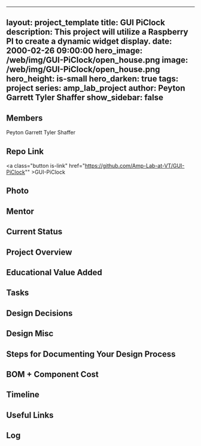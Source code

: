 
---
layout: project_template
title: GUI PiClock
description: This project will utilize a Raspberry PI to create a dynamic widget display.
date: 2000-02-26 09:00:00
hero_image: /web/img/GUI-PiClock/open_house.png
image: /web/img/GUI-PiClock/open_house.png
hero_height: is-small
hero_darken: true
tags: project
series: amp_lab_project
author: Peyton Garrett
Tyler Shaffer
show_sidebar: false
---



## Members
Peyton Garrett
Tyler Shaffer

## Repo Link
<a class="button is-link" href="https://github.com/Amp-Lab-at-VT/GUI-PiClock"" >GUI-PiClock</a>

## Photo

## Mentor

## Current Status

## Project Overview


## Educational Value Added


## Tasks

## Design Decisions

## Design Misc

## Steps for Documenting Your Design Process

## BOM + Component Cost

## Timeline

## Useful Links

## Log
            